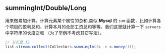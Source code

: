 ## summingInt/Double/Long

用来做累加计算。计算元素某个属性的总和,类似 **Mysql** 的 `sum` 函数，比如计算各个项目的盈利总和、计算本月的全部工资总和等等。我们这里就计算一下 `servers` 中字符串的长度之和 （为了举例不考虑其它写法）。

```java
// 总长度 32
list.stream.collect(Collectors.summingInt(s -> s.money()));
```

